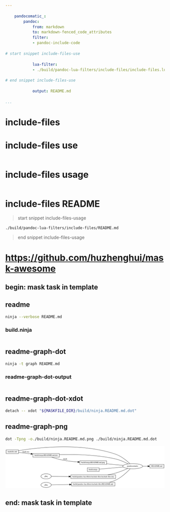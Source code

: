 ```yaml
---

    pandocomatic_:
        pandoc:
            from: markdown
            to: markdown-fenced_code_attributes
            filter:
            - pandoc-include-code

# start snippet include-files-use

            lua-filter:
            - ./build/pandoc-lua-filters/include-files/include-files.lua

# end snippet include-files-use

            output: README.md

...
```


# include-files

# include-files use

```{.yaml include=maskfile.md snippet=include-files-use}

```

# include-files usage

```{.markdown include=maskfile.md snippet=include-files-usage}

```

# include-files README

> start snippet include-files-usage

```{.include shift-heading-level-by=1}
./build/pandoc-lua-filters/include-files/README.md
```

> end snippet include-files-usage

# https://github.com/huzhenghui/mask-awesome

## begin: mask task in template

## readme

```bash
ninja --verbose README.md
```

### build.ninja

```{.ninja include=./build.ninja}

```

## readme-graph-dot

```bash
ninja -t graph README.md
```

### readme-graph-dot-output

```{.dot include=./build/ninja.README.md.dot}

```

## readme-graph-dot-xdot

```bash
detach -- xdot "${MASKFILE_DIR}/build/ninja.README.md.dot"
```

## readme-graph-png

```bash
dot -Tpng -o./build/ninja.README.md.png ./build/ninja.README.md.dot
```

![README.md](./build/ninja.README.md.png)

## end: mask task in template
